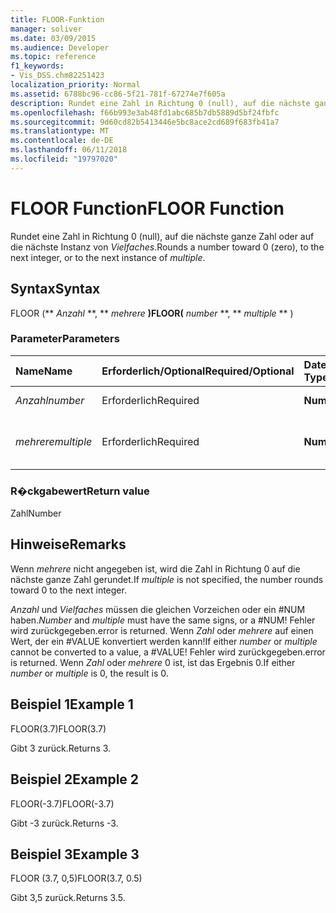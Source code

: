 ```yaml
---
title: FLOOR-Funktion
manager: soliver
ms.date: 03/09/2015
ms.audience: Developer
ms.topic: reference
f1_keywords:
- Vis_DSS.chm82251423
localization_priority: Normal
ms.assetid: 6788bc96-cc86-5f21-781f-67274e7f605a
description: Rundet eine Zahl in Richtung 0 (null), auf die nächste ganze Zahl oder auf die nächste Instanz von Vielfaches.
ms.openlocfilehash: f66b993e3ab48fd1abc685b7db5889d5bf24fbfc
ms.sourcegitcommit: 9d60cd82b5413446e5bc8ace2cd689f683fb41a7
ms.translationtype: MT
ms.contentlocale: de-DE
ms.lasthandoff: 06/11/2018
ms.locfileid: "19797020"
---
```

# <a name="floor-function"></a><span data-ttu-id="46ea0-103">FLOOR Function</span><span class="sxs-lookup"><span data-stu-id="46ea0-103">FLOOR Function</span></span>

<span data-ttu-id="46ea0-104">Rundet eine Zahl in Richtung 0 (null), auf die nächste ganze Zahl oder auf die nächste Instanz von _Vielfaches_.</span><span class="sxs-lookup"><span data-stu-id="46ea0-104">Rounds a number toward 0 (zero), to the next integer, or to the next instance of  _multiple_.</span></span>
  
## <a name="syntax"></a><span data-ttu-id="46ea0-105">Syntax</span><span class="sxs-lookup"><span data-stu-id="46ea0-105">Syntax</span></span>

<span data-ttu-id="46ea0-106">FLOOR (** *Anzahl* **, ** *mehrere* **)</span><span class="sxs-lookup"><span data-stu-id="46ea0-106">FLOOR(** *number* **, ** *multiple* ** )</span></span> 
  
### <a name="parameters"></a><span data-ttu-id="46ea0-107">Parameter</span><span class="sxs-lookup"><span data-stu-id="46ea0-107">Parameters</span></span>

|<span data-ttu-id="46ea0-108">**Name**</span><span class="sxs-lookup"><span data-stu-id="46ea0-108">**Name**</span></span>|<span data-ttu-id="46ea0-109">**Erforderlich/Optional**</span><span class="sxs-lookup"><span data-stu-id="46ea0-109">**Required/Optional**</span></span>|<span data-ttu-id="46ea0-110">**Datentyp**</span><span class="sxs-lookup"><span data-stu-id="46ea0-110">**Data Type**</span></span>|<span data-ttu-id="46ea0-111">**Beschreibung**</span><span class="sxs-lookup"><span data-stu-id="46ea0-111">**Description**</span></span>|
|:-----|:-----|:-----|:-----|
| <span data-ttu-id="46ea0-112">_Anzahl_</span><span class="sxs-lookup"><span data-stu-id="46ea0-112">_number_</span></span> <br/> |<span data-ttu-id="46ea0-113">Erforderlich</span><span class="sxs-lookup"><span data-stu-id="46ea0-113">Required</span></span>  <br/> |<span data-ttu-id="46ea0-114">**Nummer**</span><span class="sxs-lookup"><span data-stu-id="46ea0-114">**Number**</span></span> <br/> |<span data-ttu-id="46ea0-115">Die zu rundende Zahl.</span><span class="sxs-lookup"><span data-stu-id="46ea0-115">The number to round.</span></span>  <br/> |
| <span data-ttu-id="46ea0-116">_mehrere_</span><span class="sxs-lookup"><span data-stu-id="46ea0-116">_multiple_</span></span> <br/> |<span data-ttu-id="46ea0-117">Erforderlich</span><span class="sxs-lookup"><span data-stu-id="46ea0-117">Required</span></span>  <br/> |<span data-ttu-id="46ea0-118">**Nummer**</span><span class="sxs-lookup"><span data-stu-id="46ea0-118">**Number**</span></span> <br/> |<span data-ttu-id="46ea0-119">Das Vielfache, auf das gerundet werden soll.</span><span class="sxs-lookup"><span data-stu-id="46ea0-119">The multiple to which to round.</span></span>  <br/> |
   
### <a name="return-value"></a><span data-ttu-id="46ea0-120">R�ckgabewert</span><span class="sxs-lookup"><span data-stu-id="46ea0-120">Return value</span></span>

<span data-ttu-id="46ea0-121">Zahl</span><span class="sxs-lookup"><span data-stu-id="46ea0-121">Number</span></span>
  
## <a name="remarks"></a><span data-ttu-id="46ea0-122">Hinweise</span><span class="sxs-lookup"><span data-stu-id="46ea0-122">Remarks</span></span>

<span data-ttu-id="46ea0-123">Wenn _mehrere_ nicht angegeben ist, wird die Zahl in Richtung 0 auf die nächste ganze Zahl gerundet.</span><span class="sxs-lookup"><span data-stu-id="46ea0-123">If  _multiple_ is not specified, the number rounds toward 0 to the next integer.</span></span> 
  
 <span data-ttu-id="46ea0-124">_Anzahl_ und _Vielfaches_ müssen die gleichen Vorzeichen oder ein #NUM haben.</span><span class="sxs-lookup"><span data-stu-id="46ea0-124">_Number_ and  _multiple_ must have the same signs, or a #NUM!</span></span> <span data-ttu-id="46ea0-125">Fehler wird zurückgegeben.</span><span class="sxs-lookup"><span data-stu-id="46ea0-125">error is returned.</span></span> <span data-ttu-id="46ea0-126">Wenn _Zahl_ oder _mehrere_ auf einen Wert, der ein #VALUE konvertiert werden kann!</span><span class="sxs-lookup"><span data-stu-id="46ea0-126">If either  _number_ or  _multiple_ cannot be converted to a value, a #VALUE!</span></span> <span data-ttu-id="46ea0-127">Fehler wird zurückgegeben.</span><span class="sxs-lookup"><span data-stu-id="46ea0-127">error is returned.</span></span> <span data-ttu-id="46ea0-128">Wenn _Zahl_ oder _mehrere_ 0 ist, ist das Ergebnis 0.</span><span class="sxs-lookup"><span data-stu-id="46ea0-128">If either  _number_ or  _multiple_ is 0, the result is 0.</span></span> 
  
## <a name="example-1"></a><span data-ttu-id="46ea0-129">Beispiel 1</span><span class="sxs-lookup"><span data-stu-id="46ea0-129">Example 1</span></span>

<span data-ttu-id="46ea0-130">FLOOR(3.7)</span><span class="sxs-lookup"><span data-stu-id="46ea0-130">FLOOR(3.7)</span></span>
  
<span data-ttu-id="46ea0-131">Gibt 3 zurück.</span><span class="sxs-lookup"><span data-stu-id="46ea0-131">Returns 3.</span></span>
  
## <a name="example-2"></a><span data-ttu-id="46ea0-132">Beispiel 2</span><span class="sxs-lookup"><span data-stu-id="46ea0-132">Example 2</span></span>

<span data-ttu-id="46ea0-133">FLOOR(-3.7)</span><span class="sxs-lookup"><span data-stu-id="46ea0-133">FLOOR(-3.7)</span></span>
  
<span data-ttu-id="46ea0-134">Gibt -3 zurück.</span><span class="sxs-lookup"><span data-stu-id="46ea0-134">Returns -3.</span></span>
  
## <a name="example-3"></a><span data-ttu-id="46ea0-135">Beispiel 3</span><span class="sxs-lookup"><span data-stu-id="46ea0-135">Example 3</span></span>

<span data-ttu-id="46ea0-136">FLOOR (3.7, 0,5)</span><span class="sxs-lookup"><span data-stu-id="46ea0-136">FLOOR(3.7, 0.5)</span></span>
  
<span data-ttu-id="46ea0-137">Gibt 3,5 zurück.</span><span class="sxs-lookup"><span data-stu-id="46ea0-137">Returns 3.5.</span></span>
  

